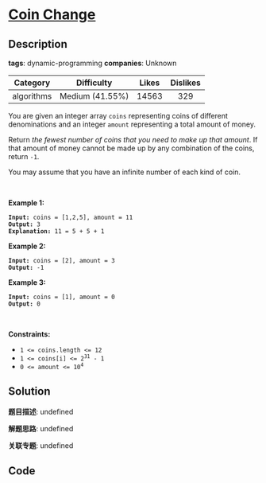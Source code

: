 # [Coin Change](https://leetcode.com/problems/coin-change/description/)

## Description

**tags**: dynamic-programming
**companies**: Unknown

| Category | Difficulty | Likes | Dislikes |
| :------: | :--------: | :---: | :------: |
| algorithms | Medium (41.55%) | 14563 | 329 |

<p>You are given an integer array <code>coins</code> representing coins of different denominations and an integer <code>amount</code> representing a total amount of money.</p>

<p>Return <em>the fewest number of coins that you need to make up that amount</em>. If that amount of money cannot be made up by any combination of the coins, return <code>-1</code>.</p>

<p>You may assume that you have an infinite number of each kind of coin.</p>

<p>&nbsp;</p>
<p><strong class="example">Example 1:</strong></p>

<pre><code><strong>Input:</strong> coins = [1,2,5], amount = 11
<strong>Output:</strong> 3
<strong>Explanation:</strong> 11 = 5 + 5 + 1</code></pre>

<p><strong class="example">Example 2:</strong></p>

<pre><code><strong>Input:</strong> coins = [2], amount = 3
<strong>Output:</strong> -1</code></pre>

<p><strong class="example">Example 3:</strong></p>

<pre><code><strong>Input:</strong> coins = [1], amount = 0
<strong>Output:</strong> 0</code></pre>

<p>&nbsp;</p>
<p><strong>Constraints:</strong></p>

<ul>
	<li><code>1 &lt;= coins.length &lt;= 12</code></li>
	<li><code>1 &lt;= coins[i] &lt;= 2<sup>31</sup> - 1</code></li>
	<li><code>0 &lt;= amount &lt;= 10<sup>4</sup></code></li>
</ul>



## Solution

**题目描述**: undefined

**解题思路**: undefined

**关联专题**: undefined

## Code